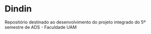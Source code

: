 # Dindin

Repositório destinado ao desenvolvimento do projeto integrado do 5º semestre de ADS - Faculdade UAM
